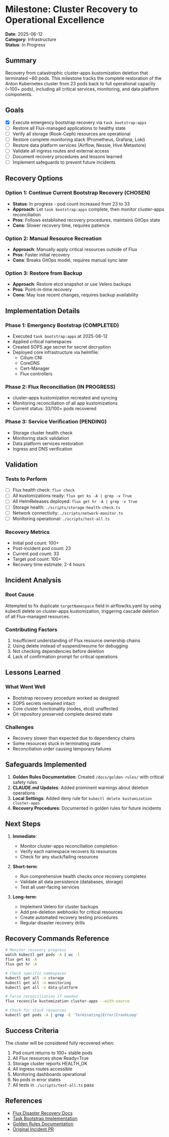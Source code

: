 # Milestone: Cluster Recovery to Operational Excellence

**Date**: 2025-06-12  
**Category**: Infrastructure  
**Status**: In Progress

## Summary

Recovery from catastrophic cluster-apps kustomization deletion that terminated ~80 pods. This milestone tracks the complete restoration of the Anton Kubernetes cluster from 23 pods back to full operational capacity (~100+ pods), including all critical services, monitoring, and data platform components.

## Goals

- [x] Execute emergency bootstrap recovery via `task bootstrap:apps`
- [ ] Restore all Flux-managed applications to healthy state
- [ ] Verify all storage (Rook-Ceph) resources are operational
- [ ] Restore complete monitoring stack (Prometheus, Grafana, Loki)
- [ ] Restore data platform services (Airflow, Nessie, Hive Metastore)
- [ ] Validate all ingress routes and external access
- [ ] Document recovery procedures and lessons learned
- [ ] Implement safeguards to prevent future incidents

## Recovery Options

### Option 1: Continue Current Bootstrap Recovery (CHOSEN)
- **Status**: In progress - pod count increased from 23 to 33
- **Approach**: Let `task bootstrap:apps` complete, then monitor cluster-apps reconciliation
- **Pros**: Follows established recovery procedures, maintains GitOps state
- **Cons**: Slower recovery time, requires patience

### Option 2: Manual Resource Recreation
- **Approach**: Manually apply critical resources outside of Flux
- **Pros**: Faster initial recovery
- **Cons**: Breaks GitOps model, requires manual sync later

### Option 3: Restore from Backup
- **Approach**: Restore etcd snapshot or use Velero backups
- **Pros**: Point-in-time recovery
- **Cons**: May lose recent changes, requires backup availability

## Implementation Details

### Phase 1: Emergency Bootstrap (COMPLETED)
- Executed `task bootstrap:apps` at 2025-06-12
- Applied critical namespaces
- Created SOPS age secret for secret decryption
- Deployed core infrastructure via helmfile:
  - Cilium CNI
  - CoreDNS
  - Cert-Manager
  - Flux controllers

### Phase 2: Flux Reconciliation (IN PROGRESS)
- cluster-apps kustomization recreated and syncing
- Monitoring reconciliation of all app kustomizations
- Current status: 33/100+ pods recovered

### Phase 3: Service Verification (PENDING)
- Storage cluster health check
- Monitoring stack validation
- Data platform services restoration
- Ingress and DNS verification

## Validation

### Tests to Perform
- [ ] Flux health check: `flux check`
- [ ] All kustomizations ready: `flux get ks -A | grep -v True`
- [ ] All HelmReleases deployed: `flux get hr -A | grep -v True`
- [ ] Storage health: `./scripts/storage-health-check.ts`
- [ ] Network connectivity: `./scripts/network-monitor.ts`
- [ ] Monitoring operational: `./scripts/test-all.ts`

### Recovery Metrics
- Initial pod count: 100+
- Post-incident pod count: 23
- Current pod count: 33
- Target pod count: 100+
- Recovery time estimate: 2-4 hours

## Incident Analysis

### Root Cause
Attempted to fix duplicate `targetNamespace` field in airflow/ks.yaml by using kubectl delete on cluster-apps kustomization, triggering cascade deletion of all Flux-managed resources.

### Contributing Factors
1. Insufficient understanding of Flux resource ownership chains
2. Using delete instead of suspend/resume for debugging
3. Not checking dependencies before deletion
4. Lack of confirmation prompt for critical operations

## Lessons Learned

### What Went Well
- Bootstrap recovery procedure worked as designed
- SOPS secrets remained intact
- Core cluster functionality (nodes, etcd) unaffected
- Git repository preserved complete desired state

### Challenges
- Recovery slower than expected due to dependency chains
- Some resources stuck in terminating state
- Reconciliation order causing temporary failures

## Safeguards Implemented

1. **Golden Rules Documentation**: Created `/docs/golden-rules/` with critical safety rules
2. **CLAUDE.md Updates**: Added prominent warnings about deletion operations
3. **Local Settings**: Added deny rule for `kubectl delete kustomization cluster-apps`
4. **Recovery Procedures**: Documented in golden rules for future incidents

## Next Steps

1. **Immediate**:
   - Monitor cluster-apps reconciliation completion
   - Verify each namespace recovers its resources
   - Check for any stuck/failing resources

2. **Short-term**:
   - Run comprehensive health checks once recovery completes
   - Validate all data persistence (databases, storage)
   - Test all user-facing services

3. **Long-term**:
   - Implement Velero for cluster backups
   - Add pre-deletion webhooks for critical resources
   - Create automated recovery testing procedures
   - Regular disaster recovery drills

## Recovery Commands Reference

```bash
# Monitor recovery progress
watch kubectl get pods -A | wc -l
flux get ks -A
flux get hr -A

# Check specific namespaces
kubectl get all -n storage
kubectl get all -n monitoring
kubectl get all -n data-platform

# Force reconciliation if needed
flux reconcile kustomization cluster-apps --with-source

# Check for stuck resources
kubectl get pods -A | grep -E 'Terminating|Error|CrashLoop'
```

## Success Criteria

The cluster will be considered fully recovered when:
1. Pod count returns to 100+ stable pods
2. All Flux resources show Ready=True
3. Storage cluster reports HEALTH_OK
4. All ingress routes accessible
5. Monitoring dashboards operational
6. No pods in error states
7. All tests in `./scripts/test-all.ts` pass

## References

- [Flux Disaster Recovery Docs](https://fluxcd.io/flux/guides/disaster-recovery/)
- [Task Bootstrap Implementation](../../Taskfile.yaml#L140-L160)
- [Golden Rules Documentation](../golden-rules/README.md)
- [Original Incident PR](https://github.com/wcygan/homelab/pull/XXX)